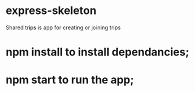 # express-skeleton
Shared trips is app for creating or joining trips

# npm install to install dependancies;

# npm start to run the app;